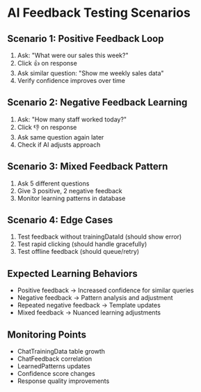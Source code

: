 # AI Feedback Testing Scenarios

## Scenario 1: Positive Feedback Loop
1. Ask: "What were our sales this week?"
2. Click 👍 on response
3. Ask similar question: "Show me weekly sales data"
4. Verify confidence improves over time

## Scenario 2: Negative Feedback Learning
1. Ask: "How many staff worked today?"
2. Click 👎 on response
3. Ask same question again later
4. Check if AI adjusts approach

## Scenario 3: Mixed Feedback Pattern
1. Ask 5 different questions
2. Give 3 positive, 2 negative feedback
3. Monitor learning patterns in database

## Scenario 4: Edge Cases
1. Test feedback without trainingDataId (should show error)
2. Test rapid clicking (should handle gracefully)
3. Test offline feedback (should queue/retry)

## Expected Learning Behaviors
- Positive feedback → Increased confidence for similar queries
- Negative feedback → Pattern analysis and adjustment
- Repeated negative feedback → Template updates
- Mixed feedback → Nuanced learning adjustments

## Monitoring Points
- ChatTrainingData table growth
- ChatFeedback correlation
- LearnedPatterns updates
- Confidence score changes
- Response quality improvements
